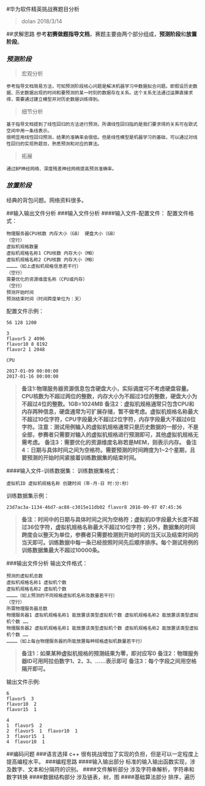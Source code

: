 #华为软件精英挑战赛题目分析
>dolan
>2018/3/14

##求解思路
参考**初赛做题指导文档**，赛题主要由两个部分组成，**预测阶段**和**放置阶段**。
### _预测阶段_ 
>宏观分析
```
参考指导文档简易方法，可知预测阶段核心问题是解决机器学习中数据拟合问题。即假设历史数据、历史数据出现的时间和要预测的某一时刻的数据存在关系。这个关系无法通过运算直接求得，需要通过建立模型并对历史数据训练得到。
```

>细节分析
```
基于指导文档提到了线性回归的方法进行预测，所谓线性回归指的是我们要求得的关系可在欧式空间中用一条线表示。
很明显用线性回归预测，结果的准确率会很低。但是线性模型是机器学习的基础，可以通过对线性回归的实现熟题目，熟悉预测和对应的算法。
```

>拓展
```
通过BP神经网络、深度残差神经网络提高预测准确率。
```

### _放置阶段_ 
经典的背包问题。网络资料很多。

##输入输出文件分析
###输入文件分析
####输入文件-配置文件：
配置文件格式：
```
物理服务器CPU核数 内存大小（GB） 硬盘大小（GB）
（空行）
虚拟机规格数量
虚拟机规格名称1 CPU核数 内存大小（MB）
虚拟机规格名称2 CPU核数 内存大小（MB）
…………（如上虚拟机规格信息若干行）
（空行）
需要优化的资源维度名称（CPU或内存）
（空行）
预测开始时间
预测结束时间（时间跨度单位为：天）
```
配置文件示例：
```
56 128 1200

3
flavor5 2 4096
flavor10 8 8192
flavor2 1 2048

CPU

2017-01-09 00:00:00
2017-01-16 00:00:00
```
>**备注1:物理服务器资源信息包含硬盘大小，实际调度可不考虑硬盘容量。CPU核数为不超过两位的整数，内存大小为不超过3位的整数，硬盘大小为不超过4位的整数。1GB=1024MB**
>**备注2：虚拟机规格通常只包含CPU和内存两种信息，硬盘通常为可扩展存储，暂不做考虑。虚拟机规格名称最大不超过10位字符，CPU字段最大不超过2位字符，内存字段最大不超过6位字符。注意：测试用例输入的虚拟机规格通常只是历史数据的一部分，不是全部，参赛者只需要对输入的虚拟机规格进行预测即可，其他虚拟机规格无需考虑。**
>**备注3：需要优化的资源维度名称若是MEM，则表示内存。**
>**备注4：日期与具体时间之间为空格符。需要预测的时间跨度为1~2个星期，且要预测的开始时间紧接着训练数据集的结束时间。**
>

####输入文件-训练数据集：
训练数据集格式：
```
虚拟机ID 虚拟机规格名称 创建时间（年-月-日 时:分:秒）
```
训练数据集示例：
```
23d7ac3a-1134-46d7-ac88-c3015e11db02 flavor8 2016-09-07 07:45:36
```
>**备注：时间中的日期与具体时间之间为空格符；虚拟机ID字段最大长度不超过36位字符，虚拟机规格名称最大不超过10位字符；另外，数据集的时间跨度会以整天为单位，参赛者只需要检测到开始时间的当天以及结束时间的当天即可。训练数据中每一条已经按照时间先后顺序排序。每个测试用例的训练数据集最大不超过10000条。**

###输出文件分析
输出文件格式：
```
预测的虚拟机总数
虚拟机规格名称1 虚拟机个数
虚拟机规格名称2 虚拟机个数
…………（如上预测的不同规格虚拟机名称及数量若干行）
（空行）
所需物理服务器总数
物理服务器1 虚拟机规格名称1 能放置该类型虚拟机个数 虚拟机规格名称2 能放置该类型虚拟机个数 ……
物理服务器2 虚拟机规格名称1 能放置该类型虚拟机个数 虚拟机规格名称2 能放置该类型虚拟机个数 ……
…………（如上每台物理服务器的所能放置每种规格虚拟机数量若干行）
```

>**备注1：如果某种虚拟机规格的预测结果为零，即对应写0**
>**备注2：物理服务器ID可用阿拉伯数字1、2、3、……表示即可**
>**备注3：每个字段之间用空格隔开即可。**

输出文件示例:
```
6
flavor5  3
flavor10  2
flavor15  1

4
1  flavor5  2
2  flavor5  1  flavor10  1
3  flavor15  1
4  flavor10  1
```

##编码问题
###语言选择
c++ 很有挑战增加了实现的负担，但是可以一定程度上提高编程水平。
###编程思路
####输入输出部分
标准的输入输出函数实现，涉及数字、文本和分隔符的识别。
####文件解析部分
涉及字符串解析，字符串和数字转换
####数据结构部分
涉及链表，树，图
####基础算法部分
排序，遍历
